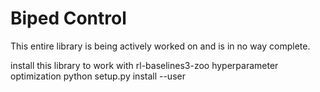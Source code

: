# Biped Control

This entire library is being actively worked on and is in no way complete.

install this library to work with rl-baselines3-zoo hyperparameter optimization
python setup.py install --user